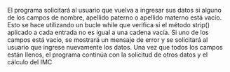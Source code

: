 El programa solicitará al usuario que vuelva a ingresar sus datos si alguno de los campos de nombre, apellido paterno o apellido materno está vacío. Esto se hace utilizando un bucle while que verifica si el método strip() aplicado a cada entrada no es igual a una cadena vacía. Si uno de los campos está vacío, se mostrará un mensaje de error y se solicitará al usuario que ingrese nuevamente los datos. Una vez que todos los campos están llenos, el programa continúa con la solicitud de otros datos y el cálculo del IMC 
